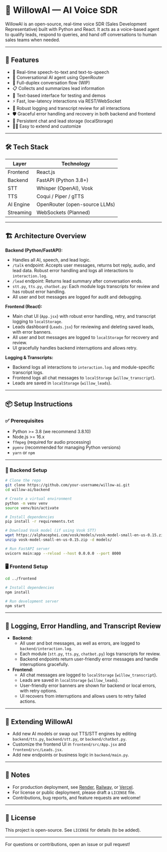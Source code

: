 # 🧠 WillowAI — AI Voice SDR

WillowAI is an open-source, real-time voice SDR (Sales Development Representative) built with Python and React. It acts as a voice-based agent to qualify leads, respond to queries, and hand off conversations to human sales teams when needed.

---

## 🎯 Features

- 🎤 Real-time speech-to-text and text-to-speech
- 🤖 Conversational AI agent using OpenRouter
- 🔄 Full-duplex conversation flow (WIP)
- 📋 Collects and summarizes lead information
- 💬 Text-based interface for testing and demos
- ⚡ Fast, low-latency interactions via REST/WebSocket
- 📝 Robust logging and transcript review for all interactions
- 🛡️ Graceful error handling and recovery in both backend and frontend
- 💾 Persistent chat and lead storage (localStorage)
- 🧑‍💻 Easy to extend and customize

---

## 🛠️ Tech Stack

| Layer      | Technology                    |
|------------|-------------------------------|
| Frontend   | React.js                      |
| Backend    | FastAPI (Python 3.8+)         |
| STT        | Whisper (OpenAI), Vosk        |
| TTS        | Coqui / Piper / gTTS          |
| AI Engine  | OpenRouter (open-source LLMs) |
| Streaming  | WebSockets (Planned)          |

---

## 🏗️ Architecture Overview

**Backend (Python/FastAPI):**
- Handles all AI, speech, and lead logic.
- `/talk` endpoint: Accepts user messages, returns bot reply, audio, and lead data. Robust error handling and logs all interactions to `interaction.log`.
- `/lead` endpoint: Returns lead summary after conversation ends.
- `stt.py`, `tts.py`, `chatbot.py`: Each module logs transcripts for review and has robust error handling.
- All user and bot messages are logged for audit and debugging.

**Frontend (React):**
- Main chat UI (`App.jsx`) with robust error handling, retry, and transcript logging to `localStorage`.
- Leads dashboard (`Leads.jsx`) for reviewing and deleting saved leads, with error banners.
- All user and bot messages are logged to `localStorage` for recovery and review.
- UI gracefully handles backend interruptions and allows retry.

**Logging & Transcripts:**
- Backend logs all interactions to `interaction.log` and module-specific transcript logs.
- Frontend logs all chat messages to `localStorage` (`willow_transcript`).
- Leads are saved in `localStorage` (`willow_leads`).

---

## 📦 Setup Instructions

### ✅ Prerequisites

- Python >= 3.8 (we recommend 3.8.10)
- Node.js >= 16.x
- `ffmpeg` (required for audio processing)
- `pyenv` (recommended for managing Python versions)
- `yarn` or `npm`

---

### 🔧 Backend Setup

```bash
# Clone the repo
git clone https://github.com/your-username/willow-ai.git
cd willow-ai/backend

# Create a virtual environment
python -m venv venv
source venv/bin/activate

# Install dependencies
pip install -r requirements.txt

# Download Vosk model (if using Vosk STT)
wget https://alphacephei.com/vosk/models/vosk-model-small-en-us-0.15.zip
unzip vosk-model-small-en-us-0.15.zip -d models/

# Run FastAPI server
uvicorn main:app --reload --host 0.0.0.0 --port 8000
```

### 🖥️ Frontend Setup

```bash
cd ../frontend

# Install dependencies
npm install

# Run development server
npm start
```

---

## 📝 Logging, Error Handling, and Transcript Review

- **Backend:**
  - All user and bot messages, as well as errors, are logged to `backend/interaction.log`.
  - Each module (`stt.py`, `tts.py`, `chatbot.py`) logs transcripts for review.
  - Backend endpoints return user-friendly error messages and handle interruptions gracefully.
- **Frontend:**
  - All chat messages are logged to `localStorage` (`willow_transcript`).
  - Leads are saved in `localStorage` (`willow_leads`).
  - User-friendly error banners are shown for backend or local errors, with retry options.
  - UI recovers from interruptions and allows users to retry failed actions.

---

## 🧩 Extending WillowAI

- Add new AI models or swap out TTS/STT engines by editing `backend/tts.py`, `backend/stt.py`, or `backend/chatbot.py`.
- Customize the frontend UI in `frontend/src/App.jsx` and `frontend/src/Leads.jsx`.
- Add new endpoints or business logic in `backend/main.py`.

---

## 🏁 Notes

- For production deployment, see [Render](https://render.com/), [Railway](https://railway.app/), or [Vercel](https://vercel.com/).
- For license or public deployment, please draft a `LICENSE` file.
- Contributions, bug reports, and feature requests are welcome!

---

## 📄 License

This project is open-source. See `LICENSE` for details (to be added).

---

For questions or contributions, open an issue or pull request!
